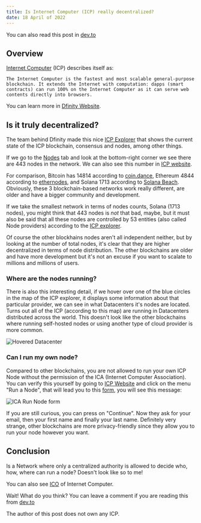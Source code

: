 ```yaml
---
title: Is Internet Computer (ICP) really decentralized?
date: 18 April of 2022
---
```


You can also read this post in
[dev.to](https://dev.to/mkenzo_8/is-internet-computer-icp-really-decentralized-1boe)

## Overview

[Internet Computer](https://internetcomputer.org/) (ICP) describes itself as:

```
The Internet Computer is the fastest and most scalable general-purpose blockchain. It extends the Internet with computation: dapps (smart contracts) can run 100% on the Internet Computer as it can serve web contents directly into browsers.
```

You can learn more in [Dfinity Website](https://dfinity.org/howitworks).

## Is it truly decentralized?

The team behind Dfinity made this nice
[ICP Explorer](https://dashboard.internetcomputer.org/) that shows the current
state of the ICP blockchain, consensus and nodes, among other things.

If we go to the [Nodes](https://dashboard.internetcomputer.org/nodes) tab and
look at the bottom-right corner we see there are 443 nodes in the network. We
can also see this number in [ICP website](https://internetcomputer.org/).

For comparison, Bitcoin has 14814 according to
[coin.dance](https://coin.dance/nodes), Ethereum 4844 according to
[ethernodes](https://www.ethernodes.org/), and Solana 1713 according to
[Solana Beach](https://solanabeach.io/validators). Obviously, these 3
blockchain-based networks work really different, are older and have a bigger
community and development.

If we take the smallest network in terms of nodes counts, Solana (1713 nodes),
you might think that 443 nodes is _not_ that bad, maybe, but it must also be
said that all these nodes are controlled by 53 entities (also called Node
providers) according to the
[ICP explorer](https://dashboard.internetcomputer.org/).

Of course the other blockhains nodes aren't all independent neither, but by
looking at the number of total nodes, it's clear that they are higher
decentralized in terms of node distribution. The other blockchains are older and
have more development but it's not an excuse if you want to scalate to millions
and millions of users.

### Where are the nodes running?

There is also this interesting detail, if we hover over one of the blue circles
in the map of the ICP explorer, it displays some information about that
particular provider, we can see in what Datacenters it's nodes are located.
Turns out all of the ICP (according to this map) are running in Datacenters
distributed across the world. This doesn't look like the other blockchains where
running self-hosted nodes or using another type of cloud provider is more
common.

![Hovered Datacenter](../blog/internet_computer/1_hovered_node_provider.png)

### Can I run my own node?

Compared to other blockchains, you are not allowed to run your own ICP Node
without the permission of the ICA (Internet Computer Association). You can
verify this yourself by going to [ICP Website](https://internetcomputer.org/)
and click on the menu "Run a Node", that will lead you to this
[form](https://internet-computer.typeform.com/to/IWl3iClx), you will see this
message:

![ICA Run Node form](../blog/internet_computer/1_ica_run_node.png)

If you are still curious, you can press on "Continue". Now they ask for your
email, then your first name and finally your last name. Definitely very strange,
other blockchains are more privacy-friendly since they allow you to run your
node however you want.

## Conclusion

Is a Network where only a centralized authority is allowed to decide who, how,
where can run a node? Doesn't look like so to me!

You can also see [ICO](https://coincodex.com/ico/internet-computer/) of Internet
Computer.

Wait! What do you think? You can leave a comment if you are reading this from
[dev.to](https://dev.to/mkenzo_8/is-internet-computer-icp-really-decentralized-1boe)

The author of this post does not own any ICP.
